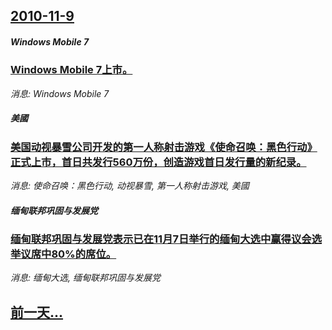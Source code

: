 ## [2010-11-9](/news/2010/11/9/index.md)

##### Windows Mobile 7
### [ Windows Mobile 7上市。](/news/2010/11/9/Windows-Mobile-7上市.md)
_消息: Windows Mobile 7_

##### 美國
### [ 美国动视暴雪公司开发的第一人称射击游戏《使命召唤：黑色行动》正式上市，首日共发行560万份，创造游戏首日发行量的新纪录。](/news/2010/11/9/美国动视暴雪公司开发的第一人称射击游戏-使命召唤-黑色行动-正式上市-首日共发行560万份-创造游戏首日发行量的新纪录.md)
_消息: 使命召唤：黑色行动, 动视暴雪, 第一人称射击游戏, 美國_

##### 缅甸联邦巩固与发展党
### [ 缅甸联邦巩固与发展党表示已在11月7日举行的缅甸大选中赢得议会选举议席中80%的席位。](/news/2010/11/9/缅甸联邦巩固与发展党表示已在11月7日举行的缅甸大选中赢得议会选举议席中80-的席位.md)
_消息: 缅甸大选, 缅甸联邦巩固与发展党_

## [前一天...](/news/2010/11/7/index.md)

